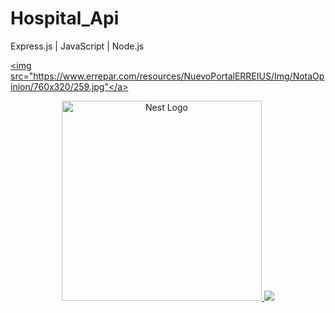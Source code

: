 # Hospital_Api
Express.js | JavaScript | Node.js

<p align="center">

   <a href="" target="blank"><img src="https://www.errepar.com/resources/NuevoPortalERREIUS/Img/NotaOpinion/760x320/259.jpg"</a>
</p>
   <p align="center">
   <a href="https://swagger.io/" target="blank"><img src="https://www.errepar.com/resources/NuevoPortalERREIUS/Img/NotaOpinion/760x320/259.jpg"  width="320" alt="Nest Logo" />
   <a href="https://nodejs.org/es/" target="blank"><img src="https://www.arsys.es/blog/file/uploads/2019/05/mayo-2019-nodejs.jpg"</a>
</p>
